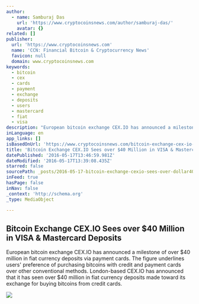 ```yaml
---
author:
  - name: Samburaj Das
    url: 'https://www.cryptocoinsnews.com/author/samburaj-das/'
    avatar: {}
related: []
publisher:
  url: 'https://www.cryptocoinsnews.com'
  name: 'CCN: Financial Bitcoin & Cryptocurrency News'
  favicon: null
  domain: www.cryptocoinsnews.com
keywords:
  - bitcoin
  - cex
  - cards
  - payment
  - exchange
  - deposits
  - users
  - mastercard
  - fiat
  - visa
description: "European bitcoin exchange CEX.IO has announced a milestone of over $40 million in fiat currency deposits via payment cards. The figure underlines users' preference of purchasing bitcoins with credit and payment cards over other conventional methods. London-based CEX.IO has announced that it has seen over $40 million in fiat currency deposits made toward its exchange for buying bitcoins from credit cards."
inLanguage: en
app_links: []
isBasedOnUrl: 'https://www.cryptocoinsnews.com/bitcoin-exchange-cex-io-sees-40-million-visa-mastercard-deposits/'
title: 'Bitcoin Exchange CEX.IO Sees over $40 Million in VISA & Mastercard Deposits'
datePublished: '2016-05-17T13:46:59.981Z'
dateModified: '2016-05-17T13:39:08.435Z'
starred: false
sourcePath: _posts/2016-05-17-bitcoin-exchange-cexio-sees-over-dollar40-million-in-visa-and-mast.md
inFeed: true
hasPage: false
inNav: false
_context: 'http://schema.org'
_type: MediaObject

---
```

<article style=""><h1>Bitcoin Exchange CEX.IO Sees over $40 Million in VISA &amp; Mastercard Deposits</h1><p>European bitcoin exchange CEX.IO has announced a milestone of over $40 million in fiat currency deposits via payment cards. The figure underlines users' preference of purchasing bitcoins with credit and payment cards over other conventional methods. London-based CEX.IO has announced that it has seen over $40 million in fiat currency deposits made toward its exchange for buying bitcoins from credit cards.</p><img src="https://www.cryptocoinsnews.com/wp-content/uploads/2016/05/Bitcoin-POS-card.jpg" /></article>